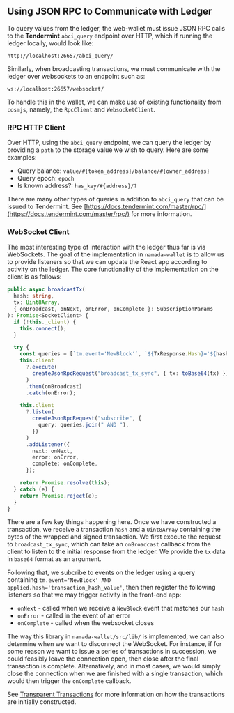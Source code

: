 ## Using JSON RPC to Communicate with Ledger

To query values from the ledger, the web-wallet must issue JSON RPC calls to the **Tendermint** `abci_query` endpoint over HTTP, which if running the ledger locally, would look like:

```
http://localhost:26657/abci_query/
```

Similarly, when broadcasting transactions, we must communicate with the ledger over websockets to an endpoint such as:

```
ws://localhost:26657/websocket/
```

To handle this in the wallet, we can make use of existing functionality from `cosmjs`, namely, the `RpcClient` and `WebsocketClient`.

### RPC HTTP Client

Over HTTP, using the `abci_query` endpoint, we can query the ledger by providing a `path` to the storage value we wish to query. Here are some examples:

- Query balance: `value/#{token_address}/balance/#{owner_address}`
- Query epoch: `epoch`
- Is known address?: `has_key/#{address}/?`

There are many other types of queries in addition to `abci_query` that can be issued to Tendermint. See [https://docs.tendermint.com/master/rpc/](https://docs.tendermint.com/master/rpc/) for more information.

### WebSocket Client

The most interesting type of interaction with the ledger thus far is via WebSockets. The goal of the implementation in `namada-wallet` is to allow us to provide listeners so that we can update the React app according to activity on the ledger. The core functionality of the implementation on the client is as follows:

```ts
public async broadcastTx(
  hash: string,
  tx: Uint8Array,
  { onBroadcast, onNext, onError, onComplete }: SubscriptionParams
): Promise<SocketClient> {
  if (!this._client) {
    this.connect();
  }

  try {
    const queries = [`tm.event='NewBlock'`, `${TxResponse.Hash}='${hash}'`];
    this.client
      ?.execute(
        createJsonRpcRequest("broadcast_tx_sync", { tx: toBase64(tx) })
      )
      .then(onBroadcast)
      .catch(onError);

    this.client
      ?.listen(
        createJsonRpcRequest("subscribe", {
          query: queries.join(" AND "),
        })
      )
      .addListener({
        next: onNext,
        error: onError,
        complete: onComplete,
      });

    return Promise.resolve(this);
  } catch (e) {
    return Promise.reject(e);
  }
}
```

There are a few key things happening here. Once we have constructed a transaction, we receive a transaction `hash` and a `Uint8Array` containing the bytes of the wrapped and signed transaction. We first execute the request to `broadcast_tx_sync`, which can take an `onBroadcast` callback from the client to listen to the initial response from the ledger. We provide the `tx` data in `base64` format as an argument.

Following that, we subcribe to events on the ledger using a query containing `tm.event='NewBlock' AND applied.hash='transaction_hash_value'`, then then register the following listeners so that we may trigger activity in the front-end app:

- `onNext` - called when we receive a `NewBlock` event that matches our `hash`
- `onError` - called in the event of an error
- `onComplete` - called when the websocket closes

The way this library in `namada-wallet/src/lib/` is implemented, we can also determine when we want to disconnect the WebSocket. For instance, if for some reason we want to issue a series of transactions in succession, we could feasibly leave the connection open, then close after the final transaction is complete. Alternatively, and in most cases, we would simply close the connection when we are finished with a single transaction, which would then trigger the `onComplete` callback.

See [Transparent Transactions](./transparent-transactions.md) for more information on how the transactions are initially constructed.
